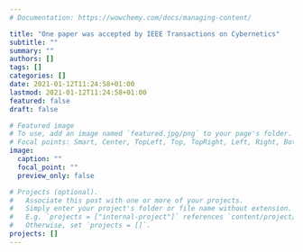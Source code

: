 ```yaml
---
# Documentation: https://wowchemy.com/docs/managing-content/

title: "One paper was accepted by IEEE Transactions on Cybernetics"
subtitle: ""
summary: ""
authors: []
tags: []
categories: []
date: 2021-01-12T11:24:58+01:00
lastmod: 2021-01-12T11:24:58+01:00
featured: false
draft: false

# Featured image
# To use, add an image named `featured.jpg/png` to your page's folder.
# Focal points: Smart, Center, TopLeft, Top, TopRight, Left, Right, BottomLeft, Bottom, BottomRight.
image:
  caption: ""
  focal_point: ""
  preview_only: false

# Projects (optional).
#   Associate this post with one or more of your projects.
#   Simply enter your project's folder or file name without extension.
#   E.g. `projects = ["internal-project"]` references `content/project/deep-learning/index.md`.
#   Otherwise, set `projects = []`.
projects: []
---
```

